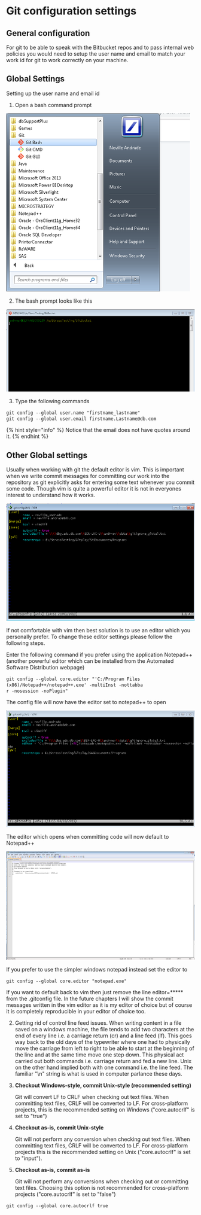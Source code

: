 # Git configuration settings

## General configuration

For git to be able to speak with the Bitbucket repos and to pass internal web policies you would need to setup the user name and email to match your work id for git to work correctly on your machine.

## Global Settings

Setting up the user name and email id

1. Open a bash command prompt

![Select the Git Bash command prompt](../.gitbook/assets/image%20%2813%29.png)

2. The bash prompt looks like this

![Git bash prompt](../.gitbook/assets/image%20%2826%29.png)

3. Type the following commands

```text
git config --global user.name "firstname_lastname"
git config --global user.email firstname.Lastname@db.com
```

{% hint style="info" %}
Notice that the email does not have quotes around it.
{% endhint %}

## Other Global settings

Usually when working with git the default editor is  vim. This is important when we write commit messages for committing our work into the repository as git explicitly asks for entering some text whenever you commit some code. Though vim is quite a powerful editor it is not in everyones interest to understand how it works.

![Here is my git configuration run with command &quot;vim ~/.gitconfig&quot; or &quot;git config --global --edit&quot; in bash shell](../.gitbook/assets/image%20%281%29.png)

If not comfortable with vim then best solution is to use an editor which you personally prefer. To change these editor settings please follow the following steps.

Enter the following command if you prefer using the application Notepad++ \(another powerful editor which can be installed from the Automated Software Distribution webpage\)

```text
git config --global core.editor "'C:/Program Files (x86)/Notepad++/notepad++.exe' -multiInst -nottabba
r -nosession -noPlugin"
```

The config file will now have the editor set to notepad++ to open

![Editor settings now changed from vim to Notepad++](../.gitbook/assets/image%20%2820%29.png)

The editor which opens when committing code will now default to Notepad++

![Notepad++ editor to write your commits](../.gitbook/assets/image%20%2822%29.png)

If you prefer to use the simpler windows notepad instead set the editor to

```text
git config --global core.editor "notepad.exe"
```

If you want to default back to vim then just remove the line editor=\*\*\*\*\* from the .gitconfig file. In the future chapters I will show the commit messages written in the vim editor as it is my editor of choice but of course it is completely reproducible in your editor of choice too.

2. Getting rid of control line feed issues. When writing content in a file saved on a windows machine, the file tends to add two characters at the end of every line i.e. a carriage return \(cr\) and a line feed \(lf\). This goes way back to the old days of the typewriter where one had to physically move the carriage from left to right to be able to start at the beginning of the line and at the same time move one step down. This physical act carried out both commands i.e. carriage return and fed a new line. Unix on the other hand implied both with one command i.e. the line feed. The familiar "\n" string is what is used in computer parlance these days. 

1. **Checkout Windows-style, commit Unix-style \(recommended setting\)**

   Git will convert LF to CRLF when checking out text files. When committing text files, CRLF will be converted to LF. For cross-platform projects, this is the recommended setting on Windows \("core.autocrlf" is set to "true"\)

2. **Checkout as-is, commit Unix-style**

   Git will not perform any conversion when checking out text files. When committing text files, CRLF will be converted to LF. For cross-platform projects this is the recommended setting on Unix \("core.autocrlf" is set to "input"\).

3. **Checkout as-is, commit as-is**

   Git will not perform any conversions when checking out or committing text files. Choosing this option is not recommended for cross-platform projects \("core.autocrlf" is set to "false"\)

```text
git config --global core.autocrlf true
```



